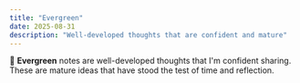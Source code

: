 ```yaml
---
title: "Evergreen"
date: 2025-08-31
description: "Well-developed thoughts that are confident and mature"
---
```


🌲 **Evergreen** notes are well-developed thoughts that I'm confident sharing. These are mature ideas that have stood the test of time and reflection.